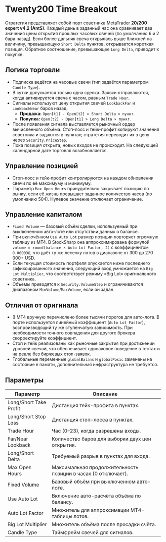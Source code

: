 # Twenty200 Time Breakout

Стратегия представляет собой порт советника MetaTrader **20/200 expert v4.2 (AntS)**. Каждый день в заданный час она сравнивает два значения цены открытия прошлых часовых свечей (по умолчанию 6 и 2 бара назад). Если более дальняя свеча открылась выше ближней на величину, превышающую `Short Delta` пунктов, открывается короткая позиция. Обратное соотношение, превышающее `Long Delta`, приводит к покупке.

## Логика торговли

- Подписка ведётся на часовые свечи (тип задаётся параметром `Candle Type`).
- В сутки допускается только одна сделка. Заявки отправляются, когда активируется свеча с часом, равным `Trade Hour`.
- Сигналы используют цену открытия свечей `LookbackFar` и `LookbackNear` баров назад.
  - **Продажа:** `Open[t1] - Open[t2] > Short Delta × пункт`.
  - **Покупка:** `Open[t2] - Open[t1] > Long Delta × пункт`.
- После появления сигнала выставляется рыночный ордер вычисленного объёма. Стоп-лосс и тейк-профит копируют значения советника и задаются в пунктах; стратегия переводит их в цену через `Security.PriceStep`.
- Пока позиция открыта, новых входов не происходит. На следующей календарной дате торговля возобновляется.

## Управление позицией

- Стоп-лосс и тейк-профит контролируются на каждом обновлении свечи по её максимуму и минимуму.
- Параметр `Max Open Hours` принудительно закрывает позицию по рынку, если её жизнь превышает заданное количество часов (по умолчанию 504). Нулевое значение отключает ограничение.

## Управление капиталом

- `Fixed Volume` — базовый объём сделки, используемый при выключенном авто-лоте или отсутствии данных о балансе.
- При включённом `Use Auto Lot` размер позиции повторяет огромную таблицу из MT4. В StockSharp она аппроксимирована формулой `volume = round(balance × Auto Lot Factor, 2)` с коэффициентом `0.000038`, что даёт ту же лесенку лотов в диапазоне от 300 до 270 000+ USD.
- Если текущая стоимость портфеля опускается ниже последнего зафиксированного значения, следующий вход умножается на `Big Lot Multiplier`, что соответствует режиму «Big Lot» оригинального советника.
- Объёмы приводятся к `Security.VolumeStep` и ограничиваются диапазоном `MinVolume`/`MaxVolume`, если он задан.

## Отличия от оригинала

- В MT4 вручную перечислено более тысячи порогов для авто-лота. В порте используется линейный коэффициент (`Auto Lot Factor`), воспроизводящий ту же ступенчатую зависимость. При необходимости точного совпадения для другого брокера скорректируйте коэффициент.
- Стоп и тейк реализованы как рыночные закрытия при достижении уровней свечой, что обеспечивает одинаковое поведение в тестах и на реале без биржевых стоп-заявок.
- Глобальные переменные `globalBalans` и `globalPosic` заменены на состояние в памяти, дополнительная инфраструктура не требуется.

## Параметры

| Параметр | Описание |
|----------|----------|
| Long/Short Take Profit | Дистанция тейк-профита в пунктах. |
| Long/Short Stop Loss | Дистанция стоп-лосса в пунктах. |
| Trade Hour | Час (0–23), когда разрешены входы. |
| Far/Near Lookback | Количество баров для выборки двух цен открытия. |
| Long/Short Delta | Требуемый разрыв в пунктах для входа. |
| Max Open Hours | Максимальная продолжительность позиции в часах (0 отключает). |
| Fixed Volume | Базовый объём при выключенном авто-лоте. |
| Use Auto Lot | Включение авто-расчёта объёма по балансу. |
| Auto Lot Factor | Множитель для аппроксимации MT4-таблицы лотов. |
| Big Lot Multiplier | Множитель объёма после просадки счёта. |
| Candle Type | Таймфрейм свечей для сигналов. |
